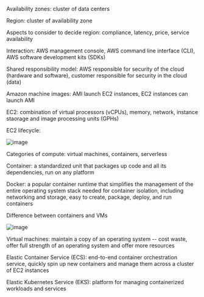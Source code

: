 Availability zones: cluster of data centers

Region: cluster of availability zone

Aspects to consider to decide region: compliance, latency, price, service availability

Interaction: AWS management console, AWS command line interface (CLI), AWS software development kits (SDKs)

Shared responsibility model: AWS responsible for security of the cloud (hardware and software), customer responsible for security in the cloud (data)

Amazon machine images: AMI launch EC2 instances, EC2 instances can launch AMI

EC2: combination of virtual processors (vCPUs), memory, network, instance staorage and image processing units (GPHs)

EC2 lifecycle:

![image](https://user-images.githubusercontent.com/76275089/148132794-5e80274f-b37c-4b68-bccf-9389aa5db105.png)

Categories of compute: virtual machines, containers, serverless

Container: a standardized unit that packages up code and all its dependencies, run on any platform

Docker: a popular container runtime that simplifies the management of the entire operating system stack needed for container isolation, including networking and storage, easy to create, package, deploy, and run containers

Difference between containers and VMs

![image](https://user-images.githubusercontent.com/76275089/148136011-0203ded0-fcef-44c1-9142-3f50977c85e5.png)

Virtual machines: maintain a copy of an operating system -- cost waste, offer full strength of an operating system and offer more resources

Elastic Container Service (ECS): end-to-end container orchestration service, quickly spin up new containers and manage them across a cluster of EC2 instances

Elastic Kubernetes Service (EKS): platform for managing containerized workloads and services
